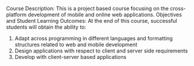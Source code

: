 Course Description: This is a project based course focusing on the cross-platform development of mobile
and online web applications.
Objectives and Student Learning Outcomes: At the end of this course, successful students will obtain
the ability to:
1. Adapt across programming in different languages and formatting structures related to web and mobile
development
2. Design applications with respect to client and server side requirements
3. Develop with client-server based applications
